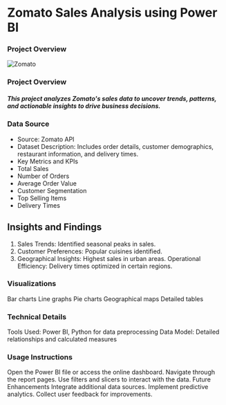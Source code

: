 # Zomato Sales Analysis using Power BI
### Project Overview
![Zomato]("https://media.licdn.com/dms/image/D4D22AQHwND9I7iKp5A/feedshare-shrink_1280/0/1712747476691?e=1720051200&v=beta&t=YMCyasve7McvIHEF5w841IysiWY83OLE4RDVTrvRkhU")

### Project Overview
##### This project analyzes Zomato's sales data to uncover trends, patterns, and actionable insights to drive business decisions.

### Data Source
* Source: Zomato API
* Dataset Description: Includes order details, customer demographics, restaurant information, and delivery times.
* Key Metrics and KPIs
* Total Sales
* Number of Orders
* Average Order Value
* Customer Segmentation
* Top Selling Items
* Delivery Times
## Insights and Findings
1. Sales Trends: Identified seasonal peaks in sales.
2. Customer Preferences: Popular cuisines identified.
2. Geographical Insights: Highest sales in urban areas.
Operational Efficiency: Delivery times optimized in certain regions.
### Visualizations
Bar charts
Line graphs
Pie charts
Geographical maps
Detailed tables
### Technical Details
Tools Used: Power BI, Python for data preprocessing
Data Model: Detailed relationships and calculated measures
### Usage Instructions
Open the Power BI file or access the online dashboard.
Navigate through the report pages.
Use filters and slicers to interact with the data.
Future Enhancements
Integrate additional data sources.
Implement predictive analytics.
Collect user feedback for improvements.
